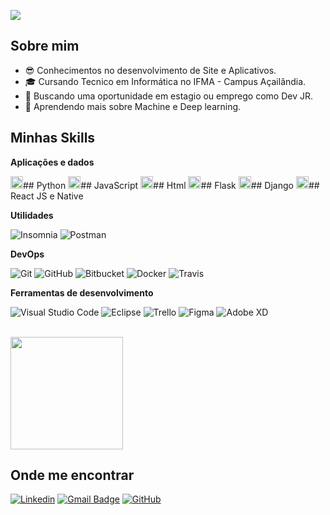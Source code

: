 ![](https://komarev.com/ghpvc/?username=iuricode&color=006bed)

## Sobre mim

- 😎 Conhecimentos no desenvolvimento de Site e Aplicativos.
- 🎓 Cursando Tecnico em Informática no IFMA - Campus Açailândia.
- 💼 Buscando uma oportunidade em estagio ou emprego como Dev JR.
- 🌱 Aprendendo mais sobre Machine e Deep learning.

## Minhas Skills

**Aplicações e dados**

 <img src="https://www.flaticon.com/br/icone-gratis/python_1822899" width="20"/>## Python
 <img src="https://simpleicons.org/icons/javascript.svg" width="20" />## JavaScript
 <img src="https://simpleicons.org/icons/html5.svg" width="20" />## Html
 <img src="https://simpleicons.org/icons/flask.svg" width="20" />## Flask
 <img src="https://simpleicons.org/icons/django.svg" width="20" />## Django
 <img src="https://simpleicons.org/icons/react.svg" width="20" />## React JS e Native

**Utilidades**

![Insomnia](https://img.shields.io/badge/-Insomnia-333333?style=flat&logo=insomnia)
![Postman](https://img.shields.io/badge/-Postman-333333?style=flat&logo=postman)

**DevOps**

![Git](https://img.shields.io/badge/-Git-333333?style=flat&logo=git)
![GitHub](https://img.shields.io/badge/-GitHub-333333?style=flat&logo=github)
![Bitbucket](https://img.shields.io/badge/-Bitbucket-333333?style=flat&logo=bitbucket)
![Docker](https://img.shields.io/badge/-Docker-333333?style=flat&logo=docker)
![Travis](https://img.shields.io/badge/-Travis-333333?style=flat&logo=travis)

**Ferramentas de desenvolvimento**

![Visual Studio Code](https://img.shields.io/badge/-Visual%20Studio%20Code-333333?style=flat&logo=visual-studio-code&logoColor=007ACC)
![Eclipse](https://img.shields.io/badge/-Eclipse-333333?style=flat&logo=eclipse-ide&logoColor=2C2255)
![Trello](https://img.shields.io/badge/-Trello-333333?style=flat&logo=trello&logoColor=007ACC)
![Figma](https://img.shields.io/badge/-Figma-333333?style=flat&logo=figma&logoColor=007ACC)
![Adobe XD](https://img.shields.io/badge/-Adobe%20XD-333333?style=flat&logo=adobe-xd&logoColor=007ACC)

<br/>

<a href="https://github.com/iuricode" title="Perfil do Iuri">
  <img height="180em" src="https://github-readme-stats.vercel.app/api?username=KaueBrandao&theme=dracula&show_icons=true" />
</a>

## Onde me encontrar

[![Linkedin](https://img.shields.io/badge/-username-blue?style=flat-square&logo=Linkedin&logoColor=white&link=LINK-DO-SEU-LINKEDIN)](LINK-DO-SEU-LINKEDIN)
[![Gmail Badge](https://img.shields.io/badge/-seuemail@email.com-006bed?style=flat-square&logo=Gmail&logoColor=white&link=mailto:SEU-EMAIL)](mailto:SEU-EMAIL)
[![GitHub](https://img.shields.io/github/followers/iuricode?label=follow&style=social)](LINK-DO-SEU-GITHUB)
